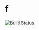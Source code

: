 f
=

[![Build Status](https://travis-ci.com/cedfactory/f.svg?branch=main)](https://travis-ci.org/cedfactory/f)
    